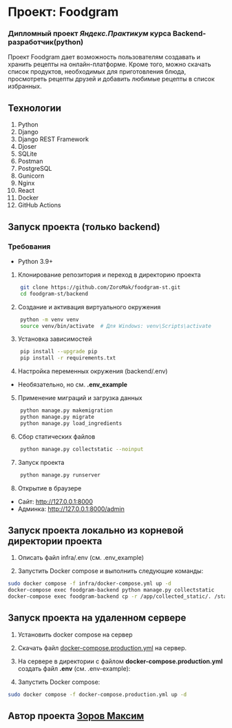 # Проект: Foodgram
### Дипломный проект *Яндекс.Практикум* курса Backend-разработчик(python)

Проект Foodgram дает возможность пользователям создавать и хранить рецепты на онлайн-платформе. Кроме того, можно скачать список продуктов, необходимых для приготовления блюда, просмотреть рецепты друзей и добавить любимые рецепты в список избранных.

## Технологии
1. Python
2. Django
3. Django REST Framework
4. Djoser
5. SQLite
6. Postman
7. PostgreSQL
8. Gunicorn
9. Nginx
10. React
11. Docker
12. GitHub Actions

## Запуск проекта (только backend)

### Требования
* Python 3.9+

1. Клонирование репозитория и переход в директорию проекта
``` bash
    git clone https://github.com/ZoroMak/foodgram-st.git
    cd foodgram-st/backend
```

2. Создание и активация виртуального окружения
``` bash
    python -m venv venv
    source venv/bin/activate  # Для Windows: venv\Scripts\activate
```

3. Установка зависимостей
``` bash
    pip install --upgrade pip
    pip install -r requirements.txt
```

4. Настройка переменных окружения (backend/.env)

* Необязательно, но см. **.env_example**

5. Применение миграций и загрузка данных
``` bash
    python manage.py makemigration
    python manage.py migrate
    python manage.py load_ingredients
```

6. Сбор статических файлов
``` bash
    python manage.py collectstatic --noinput
```

7. Запуск проекта
``` bash
    python manage.py runserver
```

8. Открытие в браузере

* Сайт: http://127.0.0.1:8000
* Админка: http://127.0.0.1:8000/admin


## Запуск проекта локально из корневой директории проекта

1. Описать файл infra/.env (см. .env_example)

2. Запустить Docker compose и выполнить следующие команды:
``` bash
sudo docker compose -f infra/docker-compose.yml up -d
docker-compose exec foodgram-backend python manage.py collectstatic
docker-compose exec foodgram-backend cp -r /app/collected_static/. /static/static/
```

## Запуск проекта на удаленном сервере

1. Установить docker compose на сервер

2. Скачать файл [docker-compose.production.yml](https://github.com/ZoroMak/foodgram-st/blob/main/docker-compose.production.yml) на сервер.

3. На сервере в директории с файлом **docker-compose.production.yml** создать файл  **.env** (см. .env-example):

4. Запустить Docker compose:
``` bash
sudo docker compose -f docker-compose.production.yml up -d
```

## Автор проекта [**Зоров Максим**](https://github.com/ZoroMak)